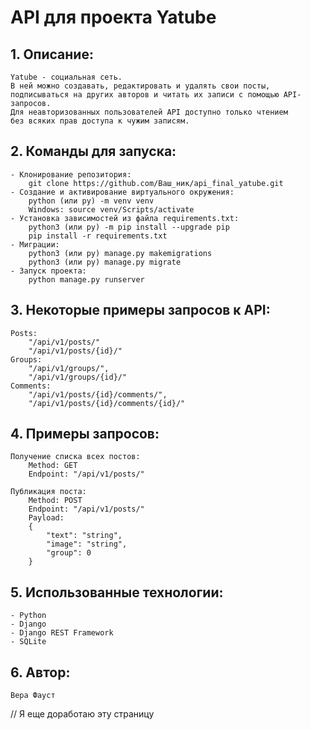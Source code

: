 # API для проекта Yatube
## 1. Описание:
    Yatube - социальная сеть. 
    В ней можно создавать, редактировать и удалять свои посты,
    подписываться на других авторов и читать их записи с помощью API-запросов.
    Для неавторизованных пользователей API доступно только чтением
    без всяких прав доступа к чужим записям.


## 2. Команды для запуска:
    - Клонирование репозитория:
        git clone https://github.com/Ваш_ник/api_final_yatube.git
    - Создание и активирование виртуального окружения:
        python (или py) -m venv venv
        Windows: source venv/Scripts/activate
    - Установка зависимостей из файла requirements.txt:
        python3 (или py) -m pip install --upgrade pip
        pip install -r requirements.txt
    - Миграции:
        python3 (или py) manage.py makemigrations
        python3 (или py) manage.py migrate
    - Запуск проекта:
        python manage.py runserver


## 3. Некоторые примеры запросов к API:
    Posts:
        "/api/v1/posts/"
        "/api/v1/posts/{id}/"
    Groups:
        "/api/v1/groups/",
        "/api/v1/groups/{id}/"
    Comments:
        "/api/v1/posts/{id}/comments/",
        "/api/v1/posts/{id}/comments/{id}/"


## 4. Примеры запросов:
    Получение списка всех постов:
        Method: GET
        Endpoint: "/api/v1/posts/"

    Публикация поста:
        Method: POST
        Endpoint: "/api/v1/posts/"
        Payload:
        {
            "text": "string",
            "image": "string",
            "group": 0
        }


## 5. Использованные технологии:
    - Python
    - Django
    - Django REST Framework
    - SQLite


## 6. Автор:
    Вера Фауст
// Я еще доработаю эту страницу